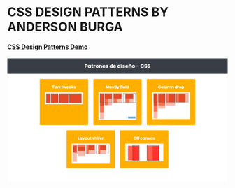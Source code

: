# CSS DESIGN PATTERNS BY ANDERSON BURGA
#### [CSS Design Patterns Demo](https://css-design-patterns.netlify.app/)

![css-design-patterns-page](/css-design-patterns-page.PNG)
